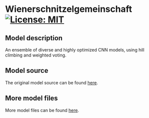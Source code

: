 # Wienerschnitzelgemeinschaft [![License: MIT](https://img.shields.io/badge/License-MIT-green.svg)](https://opensource.org/licenses/MIT)

## Model description

An ensemble of diverse and highly optimized CNN models, using hill climbing and weighted voting.

## Model source

The original model source can be found [here](https://github.com/CellProfiling/HPA-competition-solutions/tree/master/wienerschnitzelgemeinschaft).

## More model files

More model files can be found [here](https://kth.box.com/s/hcs1aydkx5q9hb5ynxfyn3qbwl0izj9x).
